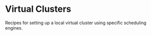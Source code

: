 # Virtual Clusters

Recipes for setting up a local virtual cluster using specific scheduling engines.
